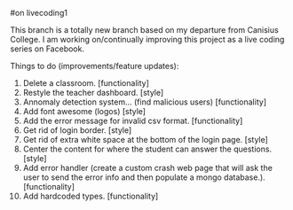 #on livecoding1

This branch is a totally new branch based on my departure from Canisius College. I am working on/continually improving this project as a live coding series on Facebook.

Things to do (improvements/feature updates):

1. Delete a classroom. [functionality]
2. Restyle the teacher dashboard. [style]
3. Annomaly detection system... (find malicious users) [functionality]
4. Add font awesome (logos) [style]
5. Add the error message for invalid csv format. [functionality]
6. Get rid of login border. [style]
7. Get rid of extra white space at the bottom of the login page. [style]
8. Center the content for where the student can answer the questions. [style]
9. Add error handler (create a custom crash web page that will ask the user to send the error info and then populate a mongo database.). [functionality]
10. Add hardcoded types. [functionality]
